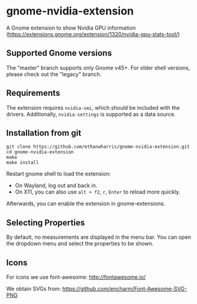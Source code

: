 <!-- SPDX-License-Identifier: GPL-3.0-or-later -->
<!-- Copyright Contributors to the gnome-nvidia-extension project. -->

# gnome-nvidia-extension
A Gnome extension to show Nvidia GPU information
(https://extensions.gnome.org/extension/1320/nvidia-gpu-stats-tool/)

## Supported Gnome versions
The "master" branch supports only Gnome v45+.
For older shell versions, please check out the "legacy" branch.

## Requirements
The extension requires `nvidia-smi`, which should be included with the drivers.
Additionally, `nvidia-settings` is supported as a data source.

## Installation from git
    git clone https://github.com/ethanwharris/gnome-nvidia-extension.git
    cd gnome-nvidia-extension
    make
    make install

Restart gnome shell to load the extension:
- On Wayland, log out and back in.
- On X11, you can also use `alt + f2`, `r`, `Enter` to reload more quickly.

Afterwards, you can enable the extension in gnome-extensions.

## Selecting Properties
By default, no measurements are displayed in the menu bar.
You can open the dropdown menu and select the properties to be shown.

## Icons
For icons we use font-awesome:
http://fontawesome.io/

We obtain SVGs from:
https://github.com/encharm/Font-Awesome-SVG-PNG
